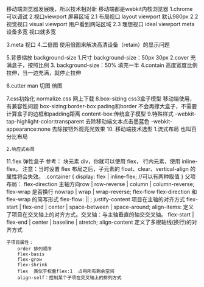 移动端浏览器发展晚，所以技术相对新
 移动端都是webkit内核浏览器
 1.chrome 可以调试
 2.视口viewport 屏幕区域
	2.1 布局视口 layout viewport 默认980px
	2.2 视觉视口 visual viewport 用户看到网站区域
	2.3 理想视口 ideal viewport meta 设备多宽 视口就多宽
	
3.meta 视口
	<meta name="viewport" content="width=device-width,user-scalable=no,initial-scale=1.0
	,maximum-scale=1.0,minimum-scale=1.0">
4.二倍图
	使用倍图来解决高清设备（retain）的显示问题
	
	
5.背景缩放 background-size
	1.尺寸 background-size：50px 30px
	2.cover 充满盒子，按照比例
	3. background-size：50% 填充一半
	4.contain 高度宽度比例拉伸，当一边充满，就停止拉伸
	
6.cutter man 切图 倍图	

7.css初始化 normalize.css 网上下载
8.box-sizing css3盒子模型 移动端使用，有兼容性问题
	box-sizing:border-box pading和border 不会再撑大盒子，不需要计算盒子的边框和padding距离
	content-box:传统盒子模型
9.特殊样式
	-webkit-tap-highlight-color:transparent 去除移动端文本点击墨蓝色
	-webkit-appearance:none 去除按钮外观亮光效果
10.	移动端技术选型
	1.流式布局 也叫百分比布局
	
		
	2.响应式布局
	
11.flex 弹性盒子 参考：[](https://zhuanlan.zhihu.com/p/25303493)
	块元素  div，你就可以使用 flex，
	行内元素，使用 inline-flex。
	注意：当时设置 flex 布局之后，子元素的 float、clear、vertical-align 的属性将会失效。
	.container {
		display: flex | inline-flex;       //可以有两种取值
	}
	父项布局：
		flex-direction  主轴方向row | row-reverse | column | column-reverse;
		flex-wrap  是否换行  nowrap | wrap | wrap-reverse;
		flex-flow flex-direction 和 flex-wrap 的简写形式  flex-flow: <flex-direction> || <flex-wrap>;
		justify-content 项目在主轴的对齐方式 flex-start | flex-end | center | space-between | space-around;
		align-items: 定义了项目在交叉轴上的对齐方式。交叉轴：与主轴垂直的轴交交叉轴。
			flex-start | flex-end | center | baseline | stretch;
		align-content 定义了多根轴线(换行)的对齐方式
		
	子项目属性：
		order 排列顺序
		flex-basis 
		flex-grow
		flex-shrink
		flex  类似于权重flex:1  占用所有剩余空间
		align-self：控制某个子项在交叉轴上的排列方式


	
	